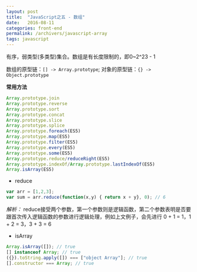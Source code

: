 ```yaml
---
layout: post
title:  "JavaScript之五 - 数组"
date:   2016-08-11
categories: front-end
permalink: /archivers/javascript-array
tags: javascript
---
```


有序，弱类型(多类型)集合。数组是有长度限制的，即0~2^23 - 1

数组的原型链：`[] -> Array.prototype`; 对象的原型链：`{} -> Object.prototype`

**常用方法**

```javascript
Array.prototype.join
Array.prototype.reverse
Array.prototype.sort
Array.prototype.concat
Array.prototype.slice
Array.prototype.splice
Array.prototype.foreach(ES5)
Array.prototype.map(ES5)
Array.prototype.filter(ES5)
Array.prototype.every(ES5)
Array.prototype.some(ES5)
Array.prototype.reduce/reduceRight(ES5)
Array.prototype.indexOf/Array.prototype.lastIndexOf(ES5)
Array.isArray(ES5)
```

- reduce

```javascript
var arr = [1,2,3];
var sum = arr.reduce(function(x,y) { return x + y}, 0); // 6
```

*解析：* reduce接受两个参数，第一个参数则是逻辑函数，第二个参数表明是否要跟首次传入逻辑函数的参数进行逻辑处理，例如上文例子，会先进行 0 + 1 = 1，1 + 2 = 3，3 + 3 = 6

- isArray

```javascript
Array.isArray([]); // true
[] instanceof Array; // true
({}).toString.apply([]) === ["object Array"]; // true
[].constructor === Array; // true
```